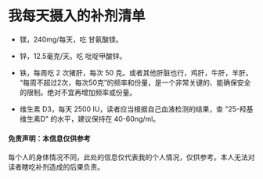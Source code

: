 # 我每天摄入的补剂清单

- 镁，240mg/每天，吃 甘氨酸镁。
- 锌，12.5毫克/天。吃 吡啶甲酸锌。

- 铁，每周吃 2 次猪肝，每次 50 克。或者其他肝脏也行，鸡肝，牛肝，羊肝。   
“每周不超过2次，每次50克”的频率和份量，是一个非常关键的、能确保安全的限制。绝对不宜再增加频率或份量。

- 维生素 D3，每天 2500 IU，读者应当根据自己血液检测的结果，查 "25-羟基维生素D" 的水平，建议保持在 40-60ng/ml。


#### 免责声明：本信息仅供参考
每个人的身体情况不同，此处的信息仅代表我的个人情况，仅供参考。本人无法对读者瞎吃补剂造成的后果负责。

